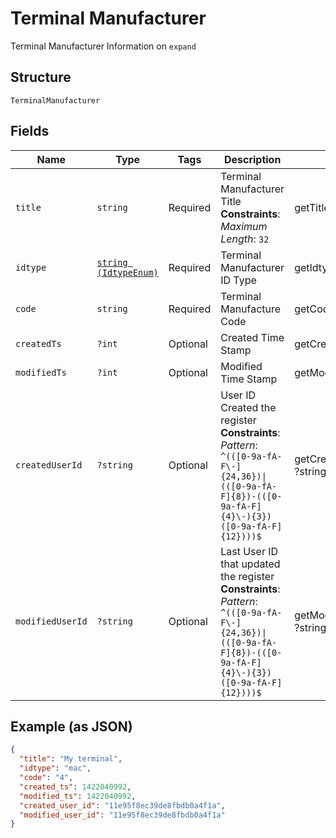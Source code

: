 
# Terminal Manufacturer

Terminal Manufacturer Information on `expand`

## Structure

`TerminalManufacturer`

## Fields

| Name | Type | Tags | Description | Getter | Setter |
|  --- | --- | --- | --- | --- | --- |
| `title` | `string` | Required | Terminal Manufacturer Title<br>**Constraints**: *Maximum Length*: `32` | getTitle(): string | setTitle(string title): void |
| `idtype` | [`string (IdtypeEnum)`](../../doc/models/idtype-enum.md) | Required | Terminal Manufacturer ID Type | getIdtype(): string | setIdtype(string idtype): void |
| `code` | `string` | Required | Terminal Manufacture Code | getCode(): string | setCode(string code): void |
| `createdTs` | `?int` | Optional | Created Time Stamp | getCreatedTs(): ?int | setCreatedTs(?int createdTs): void |
| `modifiedTs` | `?int` | Optional | Modified Time Stamp | getModifiedTs(): ?int | setModifiedTs(?int modifiedTs): void |
| `createdUserId` | `?string` | Optional | User ID Created the register<br>**Constraints**: *Pattern*: `^(([0-9a-fA-F\-]{24,36})\|(([0-9a-fA-F]{8})-(([0-9a-fA-F]{4}\-){3})([0-9a-fA-F]{12})))$` | getCreatedUserId(): ?string | setCreatedUserId(?string createdUserId): void |
| `modifiedUserId` | `?string` | Optional | Last User ID that updated the register<br>**Constraints**: *Pattern*: `^(([0-9a-fA-F\-]{24,36})\|(([0-9a-fA-F]{8})-(([0-9a-fA-F]{4}\-){3})([0-9a-fA-F]{12})))$` | getModifiedUserId(): ?string | setModifiedUserId(?string modifiedUserId): void |

## Example (as JSON)

```json
{
  "title": "My terminal",
  "idtype": "mac",
  "code": "4",
  "created_ts": 1422040992,
  "modified_ts": 1422040992,
  "created_user_id": "11e95f8ec39de8fbdb0a4f1a",
  "modified_user_id": "11e95f8ec39de8fbdb0a4f1a"
}
```

